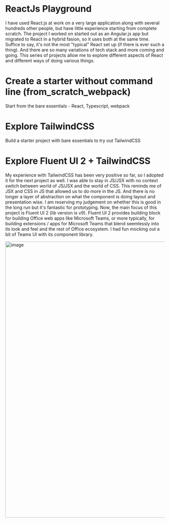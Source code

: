 # ReactJs Playground

I have used React.js at work on a very large application along with several hundreds other people, but have little experience starting from complete scratch. The project I worked on started out as an Angular.js app but migrated to React in a hybrid fasion, so it uses both at the same time. Suffice to say, it's not the most "typical" React set up (if there is ever such a thing). And there are so many variations of tech stack and more coming and going. This series of projects allow me to explore different aspects of React and different ways of doing various things.

# Create a starter without command line (from_scratch_webpack)

Start from the bare essentials - React, Typescript, webpack

# Explore TailwindCSS

Build a starter project with bare essentials to try out TailwindCSS

# Explore Fluent UI 2 + TailwindCSS

My experience with TailwindCSS has been very positive so far, so I adopted it for the next project as well. I was able to stay in JS/JSX with no context switch between world of JS/JSX and the world of CSS. This reminds me of JSX and CSS in JS that allowed us to do more in the JS. And there is no longer a layer of abstraction on what the component is doing layout and presentation wise. I am reserving my judgement on whether this is good in the long run but it's fantastic for prototyping. Now, the main focus of this project is Fluent UI 2 (lib version is v9). Fluent UI 2 provides building block for building Office web apps like Microsoft Teams, or more typically, for building extensions / apps for Microsoft Teams that blend seemlessly into its look and feel and the rest of Office ecosystem. I had fun mocking out a bit of Teams UI with its component library.

<img width="871" alt="image" src="https://github.com/joe-chiu/ReactJsPlayground/assets/14063642/db764574-9702-401e-b68d-cc0a605b6a5e">
